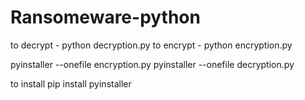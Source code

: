 # Ransomeware-python
to decrypt - python decryption.py
to encrypt - python encryption.py

pyinstaller --onefile encryption.py
pyinstaller --onefile decryption.py

to install pip install pyinstaller
